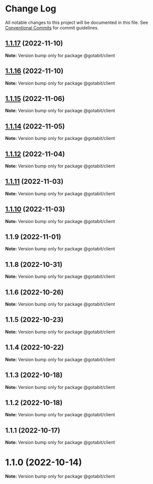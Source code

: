 # Change Log

All notable changes to this project will be documented in this file.
See [Conventional Commits](https://conventionalcommits.org) for commit guidelines.

## [1.1.17](https://github.com/gotabit/sdk-ts/compare/@gotabit/client@1.1.16...@gotabit/client@1.1.17) (2022-11-10)

**Note:** Version bump only for package @gotabit/client

## [1.1.16](https://github.com/gotabit/sdk-ts/compare/@gotabit/client@1.1.15...@gotabit/client@1.1.16) (2022-11-10)

**Note:** Version bump only for package @gotabit/client

## [1.1.15](https://github.com/gotabit/sdk-ts/compare/@gotabit/client@1.1.14...@gotabit/client@1.1.15) (2022-11-06)

**Note:** Version bump only for package @gotabit/client

## [1.1.14](https://github.com/gotabit/sdk-ts/compare/@gotabit/client@1.1.12...@gotabit/client@1.1.14) (2022-11-05)

**Note:** Version bump only for package @gotabit/client

## [1.1.12](https://github.com/gotabit/sdk-ts/compare/@gotabit/client@1.1.11...@gotabit/client@1.1.12) (2022-11-04)

**Note:** Version bump only for package @gotabit/client

## [1.1.11](https://github.com/gotabit/sdk-ts/compare/@gotabit/client@1.1.10...@gotabit/client@1.1.11) (2022-11-03)

**Note:** Version bump only for package @gotabit/client

## [1.1.10](https://github.com/gotabit/sdk-ts/compare/@gotabit/client@1.1.9...@gotabit/client@1.1.10) (2022-11-03)

**Note:** Version bump only for package @gotabit/client

## 1.1.9 (2022-11-01)

**Note:** Version bump only for package @gotabit/client

## 1.1.8 (2022-10-31)

**Note:** Version bump only for package @gotabit/client

## 1.1.6 (2022-10-26)

**Note:** Version bump only for package @gotabit/client

## 1.1.5 (2022-10-23)

**Note:** Version bump only for package @gotabit/client

## 1.1.4 (2022-10-22)

**Note:** Version bump only for package @gotabit/client

## 1.1.3 (2022-10-18)

**Note:** Version bump only for package @gotabit/client

## 1.1.2 (2022-10-18)

**Note:** Version bump only for package @gotabit/client

## 1.1.1 (2022-10-17)

**Note:** Version bump only for package @gotabit/client

# 1.1.0 (2022-10-14)

**Note:** Version bump only for package @gotabit/client
